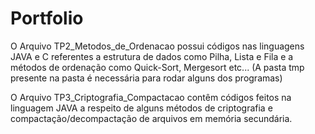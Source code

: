 # Portfolio

O Arquivo TP2_Metodos_de_Ordenacao possui códigos nas linguagens JAVA  e C referentes a estrutura de dados como Pilha, Lista e Fila e a métodos de ordenação como Quick-Sort, Mergesort etc... (A pasta tmp presente na pasta é necessária para rodar alguns dos programas)


O Arquivo TP3_Criptografia_Compactacao contêm códigos feitos na linguagem JAVA a respeito de alguns métodos de criptografia e compactação/decompactação de arquivos em memória secundária.



